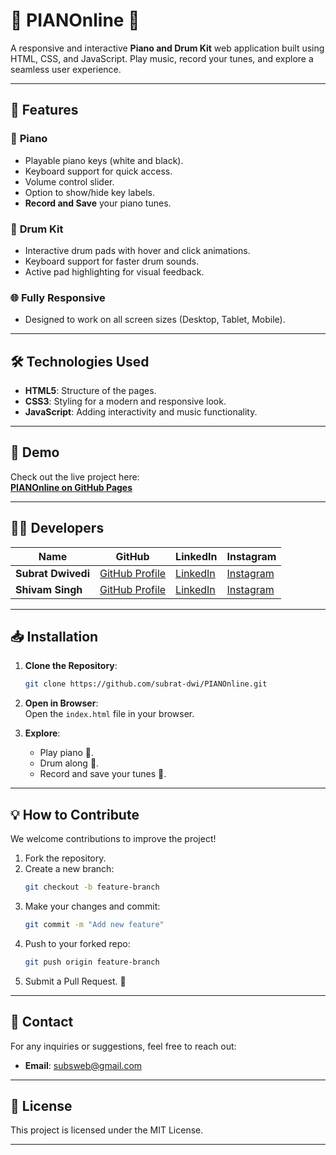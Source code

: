 # 🎹 PIANOnline 🎵  
A responsive and interactive **Piano and Drum Kit** web application built using HTML, CSS, and JavaScript. Play music, record your tunes, and explore a seamless user experience.

---

## 🚀 Features  

### 🎹 **Piano**
- Playable piano keys (white and black).
- Keyboard support for quick access.
- Volume control slider.
- Option to show/hide key labels.
- **Record and Save** your piano tunes.

### 🥁 **Drum Kit**
- Interactive drum pads with hover and click animations.
- Keyboard support for faster drum sounds.
- Active pad highlighting for visual feedback.

### 🌐 **Fully Responsive**
- Designed to work on all screen sizes (Desktop, Tablet, Mobile).

---

## 🛠️ Technologies Used  

- **HTML5**: Structure of the pages.  
- **CSS3**: Styling for a modern and responsive look.  
- **JavaScript**: Adding interactivity and music functionality.  

---

## 🎥 Demo  
Check out the live project here:  
**[PIANOnline on GitHub Pages](https://subrat-dwi.github.io/PIANOnline/)**  

---

## 🧑‍💻 Developers  

| Name         | GitHub                       | LinkedIn                     | Instagram            |
|--------------|------------------------------|------------------------------|----------------------|
| **Subrat Dwivedi** | [GitHub Profile](https://github.com/subrat-dwi) | [LinkedIn](https://linkedin.com/in/subrat-dwivedi) | [Instagram](https://instagram.com/dw1subrat) |
| **Shivam Singh** | [GitHub Profile](https://github.com/official-backbencher-11) | [LinkedIn](https://www.linkedin.com/in/shivam-singh-654080298/) | [Instagram](https://instagram.com) |

---

## 📥 Installation  

1. **Clone the Repository**:  
   ```bash
   git clone https://github.com/subrat-dwi/PIANOnline.git
   ```

2. **Open in Browser**:  
   Open the `index.html` file in your browser.

3. **Explore**:  
   - Play piano 🎹.  
   - Drum along 🥁.  
   - Record and save your tunes 🎼.  

---

## 💡 How to Contribute  

We welcome contributions to improve the project!  

1. Fork the repository.  
2. Create a new branch:  
   ```bash
   git checkout -b feature-branch
   ```
3. Make your changes and commit:  
   ```bash
   git commit -m "Add new feature"
   ```
4. Push to your forked repo:  
   ```bash
   git push origin feature-branch
   ```
5. Submit a Pull Request. 🎉  

---

## 📧 Contact  

For any inquiries or suggestions, feel free to reach out:  
- **Email**: subsweb@gmail.com  

---

## 📄 License  

This project is licensed under the MIT License.  

---
